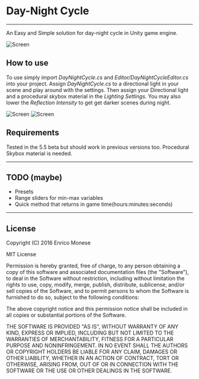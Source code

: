 # Day-Night Cycle
----------------------------

An Easy and Simple solution for day-night cycle in Unity game engine.

![Screen][Image3]

## How to use

To use simply import *DayNightCycle.cs* and *Editor/DayNightCycleEditor.cs* into your project.
Assign *DayNightCycle.cs* to a directional light in your scene and play around with the settings.
Then assign your Directional light and a procedural skybox material in the *Lighting Settings*.
You may also lower the *Reflection Intensity* to get get darker scenes during night.

![Screen][Image1]
![Screen][Image2]


## Requirements

Tested in the 5.5 beta but should work in previous versions too.
Procedural Skybox material is needed.

-------------------

## TODO (maybe)

- Presets
- Range sliders for min-max variables
- Quick method that returns in game time(hours:minutes:seconds)

---------

## License


Copyright (C) 2016 Enrico Monese

MIT License

Permission is hereby granted, free of charge, to any person obtaining a copy
of this software and associated documentation files (the "Software"), to deal
in the Software without restriction, including without limitation the rights
to use, copy, modify, merge, publish, distribute, sublicense, and/or sell
copies of the Software, and to permit persons to whom the Software is
furnished to do so, subject to the following conditions:

The above copyright notice and this permission notice shall be included in all
copies or substantial portions of the Software.

THE SOFTWARE IS PROVIDED "AS IS", WITHOUT WARRANTY OF ANY KIND, EXPRESS OR
IMPLIED, INCLUDING BUT NOT LIMITED TO THE WARRANTIES OF MERCHANTABILITY,
FITNESS FOR A PARTICULAR PURPOSE AND NONINFRINGEMENT. IN NO EVENT SHALL THE
AUTHORS OR COPYRIGHT HOLDERS BE LIABLE FOR ANY CLAIM, DAMAGES OR OTHER
LIABILITY, WHETHER IN AN ACTION OF CONTRACT, TORT OR OTHERWISE, ARISING FROM,
OUT OF OR IN CONNECTION WITH THE SOFTWARE OR THE USE OR OTHER DEALINGS IN THE
SOFTWARE.


[Image1]: http://www.edraflame.com/daynightcycle-github-images/inspector.png
[Image2]: http://www.edraflame.com/daynightcycle-github-images/lighting-settings.png
[Image3]: http://www.edraflame.com/daynightcycle-github-images/screen.png
[Kino]: https://github.com/search?q=kino+user%3Akeijiro&type=Repositories
